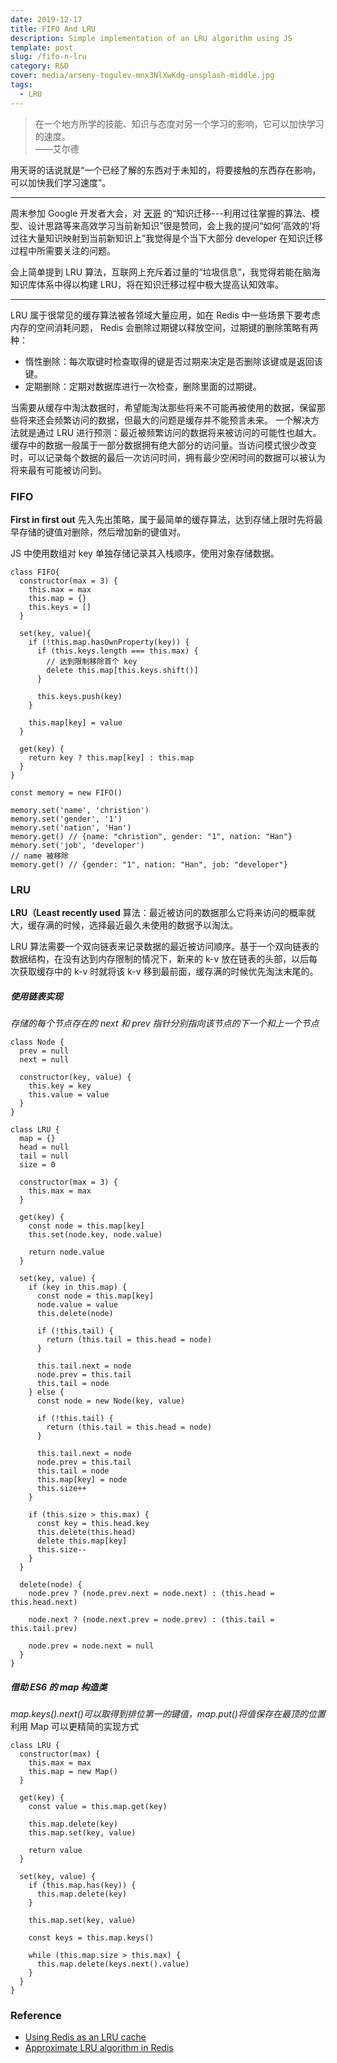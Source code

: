 ```yaml
---
date: 2019-12-17
title: FIFO And LRU
description: Simple implementation of an LRU algorithm using JS
template: post
slug: /fifo-n-lru
category: R&D
cover: media/arseny-togulev-mnx3NlXwKdg-unsplash-middle.jpg
tags:
  - LRU
---
```


> 在一个地方所学的技能、知识与态度对另一个学习的影响，它可以加快学习的速度。<br />
> ——艾尔德

用天哥的话说就是“一个已经了解的东西对于未知的，将要接触的东西存在影响，可以加快我们学习速度”。

---

周末参加 Google 开发者大会，对 [天哥](https://www.weibo.com/dreamit) 的“知识迁移---利用过往掌握的算法、模型、设计思路等来高效学习当前新知识”很是赞同，会上我的提问“如何‘高效的’将过往大量知识映射到当前新知识上”我觉得是个当下大部分 developer 在知识迁移过程中所需要关注的问题。

会上简单提到 LRU 算法，互联网上充斥着过量的“垃圾信息”，我觉得若能在脑海知识库体系中得以构建 LRU，将在知识迁移过程中极大提高认知效率。

<!-- _最近被部门长点名要人即将从当前业务线转岗去基础架构组（Sad story，多番谈话终究未能抗命属实非我之愿），时间空闲那就看看这个 LRU。_ -->

---

LRU 属于很常见的缓存算法被各领域大量应用，如在 Redis 中一些场景下要考虑内存的空间消耗问题， Redis 会删除过期键以释放空间，过期键的删除策略有两种：

- 惰性删除：每次取键时检查取得的键是否过期来决定是否删除该键或是返回该键。
- 定期删除：定期对数据库进行一次检查，删除里面的过期键。

当需要从缓存中淘汰数据时，希望能淘汰那些将来不可能再被使用的数据，保留那些将来还会频繁访问的数据，但最大的问题是缓存并不能预言未来。
一个解决方法就是通过 LRU 进行预测：最近被频繁访问的数据将来被访问的可能性也越大。缓存中的数据一般属于一部分数据拥有绝大部分的访问量。当访问模式很少改变时，可以记录每个数据的最后一次访问时间，拥有最少空闲时间的数据可以被认为将来最有可能被访问到。

### FIFO

**First in first out** 先入先出策略，属于最简单的缓存算法，达到存储上限时先将最早存储的键值对删除，然后增加新的键值对。

JS 中使用数组对 key 单独存储记录其入栈顺序，使用对象存储数据。

```JS
class FIFO{
  constructor(max = 3) {
    this.max = max
    this.map = {}
    this.keys = []
  }

  set(key, value){
    if (!this.map.hasOwnProperty(key)) {
      if (this.keys.length === this.max) {
        // 达到限制移除首个 key
        delete this.map[this.keys.shift()]
      }

      this.keys.push(key)
    }

    this.map[key] = value
  }

  get(key) {
    return key ? this.map[key] : this.map
  }
}

const memory = new FIFO()

memory.set('name', 'christion')
memory.set('gender', '1')
memory.set('nation', 'Han')
memory.get() // {name: "christion", gender: "1", nation: "Han"}
memory.set('job', 'developer')
// name 被移除
memory.get() // {gender: "1", nation: "Han", job: "developer"}
```

### LRU

**LRU（Least recently used** 算法：最近被访问的数据那么它将来访问的概率就大，缓存满的时候，选择最近最久未使用的数据予以淘汰。

LRU 算法需要一个双向链表来记录数据的最近被访问顺序。基于一个双向链表的数据结构，在没有达到内存限制的情况下，新来的 k-v 放在链表的头部，以后每次获取缓存中的 k-v 时就将该 k-v 移到最前面，缓存满的时候优先淘汰末尾的。

##### 使用链表实现

_存储的每个节点存在的 next 和 prev 指针分别指向该节点的下一个和上一个节点_

```JS
class Node {
  prev = null
  next = null

  constructor(key, value) {
    this.key = key
    this.value = value
  }
}

class LRU {
  map = {}
  head = null
  tail = null
  size = 0

  constructor(max = 3) {
    this.max = max
  }

  get(key) {
    const node = this.map[key]
    this.set(node.key, node.value)

    return node.value
  }

  set(key, value) {
    if (key in this.map) {
      const node = this.map[key]
      node.value = value
      this.delete(node)

      if (!this.tail) {
        return (this.tail = this.head = node)
      }

      this.tail.next = node
      node.prev = this.tail
      this.tail = node
    } else {
      const node = new Node(key, value)

      if (!this.tail) {
        return (this.tail = this.head = node)
      }

      this.tail.next = node
      node.prev = this.tail
      this.tail = node
      this.map[key] = node
      this.size++
    }

    if (this.size > this.max) {
      const key = this.head.key
      this.delete(this.head)
      delete this.map[key]
      this.size--
    }
  }

  delete(node) {
    node.prev ? (node.prev.next = node.next) : (this.head = this.head.next)

    node.next ? (node.next.prev = node.prev) : (this.tail = this.tail.prev)

    node.prev = node.next = null
  }
}

```

##### 借助 ES6 的 map 构造类

_map.keys().next()可以取得到排位第一的键值，map.put()将值保存在最顶的位置_
利用 Map 可以更精简的实现方式

```JS
class LRU {
  constructor(max) {
    this.max = max
    this.map = new Map()
  }

  get(key) {
    const value = this.map.get(key)

    this.map.delete(key)
    this.map.set(key, value)

    return value
  }

  set(key, value) {
    if (this.map.has(key)) {
      this.map.delete(key)
    }

    this.map.set(key, value)

    const keys = this.map.keys()

    while (this.map.size > this.max) {
      this.map.delete(keys.next().value)
    }
  }
}
```

### Reference

- [Using Redis as an LRU cache](https://redis.io/topics/lru-cache)
- [Approximate LRU algorithm in Redis](https://www.cnblogs.com/linxiyue/p/10945216.html)
